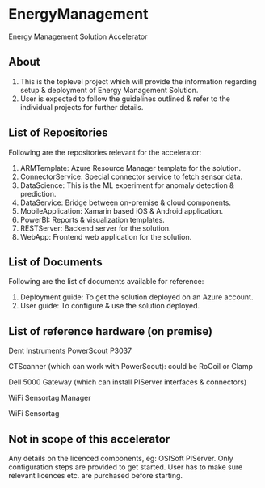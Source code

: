 # EnergyManagement
Energy Management Solution Accelerator

## About
1) This is the toplevel project which will provide the information regarding setup & deployment of Energy Management Solution.
2) User is expected to follow the guidelines outlined & refer to the individual projects for further details.

## List of Repositories
Following are the repositories relevant for the accelerator:

1) ARMTemplate: Azure Resource Manager template for the solution.
2) ConnectorService: Special connector service to fetch sensor data.
3) DataScience: This is the ML experiment for anomaly detection & prediction.
4) DataService: Bridge between on-premise & cloud components.
5) MobileApplication: Xamarin based iOS & Android application.
6) PowerBI: Reports & visualization templates.
7) RESTServer: Backend server for the solution.
8) WebApp: Frontend web application for the solution.

## List of Documents
Following are the list of documents available for reference:

1) Deployment guide: To get the solution deployed on an Azure account.
2) User guide: To configure & use the solution deployed.

## List of reference hardware (on premise)

Dent Instruments PowerScout P3037

CTScanner (which can work with PowerScout): could be RoCoil or Clamp

Dell 5000 Gateway (which can install PIServer interfaces & connectors)

WiFi Sensortag Manager

WiFi Sensortag 

## Not in scope of this accelerator
Any details on the licenced components, eg: OSISoft PIServer. Only configuration steps are provided to get started. User has to make sure relevant licences etc. are purchased before starting.


